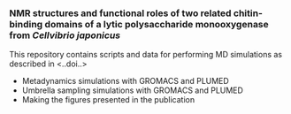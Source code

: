 
### NMR structures and functional roles of two related chitin-binding domains of a lytic polysaccharide monooxygenase from *Cellvibrio japonicus*

This repository contains scripts and data for performing MD simulations as described in <..doi..>

* Metadynamics simulations with GROMACS and PLUMED
* Umbrella sampling simulations with GROMACS and PLUMED
* Making the figures presented in the publication
